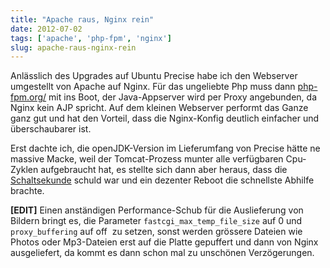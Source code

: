 ```yaml
---
title: "Apache raus, Nginx rein"
date: 2012-07-02
tags: ['apache', 'php-fpm', 'nginx']
slug: apache-raus-nginx-rein
---
```


Anlässlich des Upgrades auf Ubuntu Precise habe ich den Webserver
umgestellt von Apache auf Nginx. Für das ungeliebte Php muss dann
[php-fpm.org/][] mit ins Boot, der Java-Appserver wird per Proxy
angebunden, da Nginx kein AJP spricht. Auf dem kleinen Webserver
performt das Ganze ganz gut und hat den Vorteil, dass die Nginx-Konfig
deutlich einfacher und überschaubarer ist.

</p>

Erst dachte ich, die openJDK-Version im Lieferumfang von Precise hätte
ne massive Macke, weil der Tomcat-Prozess munter alle verfügbaren
Cpu-Zyklen aufgebraucht hat, es stellte sich dann aber heraus, dass die
[Schaltsekunde][] schuld war und ein dezenter Reboot die schnellste
Abhilfe brachte.

</p>

**[EDIT]** Einen anständigen Performance-Schub für die Auslieferung von
Bildern bringt es, die Parameter `fastcgi_max_temp_file_size` auf 0 und
`proxy_buffering` auf off  zu setzen, sonst werden grössere Dateien wie
Photos oder Mp3-Dateien erst auf die Platte gepuffert und dann von Nginx
ausgeliefert, da kommt es dann schon mal zu unschönen Verzögerungen.

</p>

  [php-fpm.org/]: http://php-fpm.org/
  [Schaltsekunde]: http://www.heise.de/newsticker/meldung/Schaltsekunde-Linux-kann-einfrieren-1629683.html
